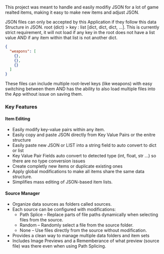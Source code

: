 This project was meant to handle and easily modifiy JSON for a lot of game realted items, making it easy to make new items and adjust JSON. 

JSON files can only be accepted by this Application if they follow this data Structure in JSON. root (dict) > key : list [dict, dict, dict, ...]. This is currently strict requirement, it will not load if any key in the root does not have a list value AND if any item within that list is not another dict.

```json
{
  "weapons": [
    {},
    {},
    {}
  ]
}
```
These files can include multiple root-level keys (like weapons) with easy switching between them AND has the ability to also load multiple files into the App without issue on saving them.

### Key Features
#### Item Editing
* Easily modify key-value pairs within any item.
* Easily copy and paste JSON directly from Key Value Pairs or the enitre structure
* Easily paste new JSON or LIST into a string field to auto convert to dict or list
* Key Value Pair Fields auto convert to detected type (int, float, str ...) so there are no type conversion issues
* Create completly new items or duplicate existing ones
* Apply global modifications to make all items share the same data structure.
* Simplifies mass editing of JSON-based item lists.

#### Source Manager
* Organize data sources as folders called sources.
* Each source can be configured with modifications:
  * Path Splice – Replace parts of file paths dynamically when selecting files from the source.
  * Random – Randomly select a file from the source folder.
  * None – Use files directly from the source without modification.
* Provides a clean way to manage multiple data folders and item sets
* Includes Image Previews and a Rememberance of what preview (source file) was there even when using Path Splicing.



